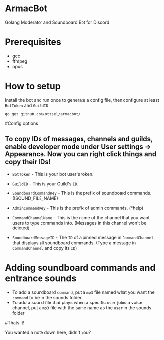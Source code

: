 # ArmacBot
Golang Moderator and Soundboard Bot for Discord

# Prerequisites

* gcc
* ffmpeg
* opus

# How to setup

Install the bot and run once to generate a config file, then configure at least ```BotToken``` and ```GuildID```
```
go get github.com/ottsel/armacbot/
```
#Config options

## To copy IDs of messages, channels and guilds, enable developer mode under User settings -> Appearance. Now you can right click things and copy their IDs!

* `BotToken` - This is your bot user's token.
* `GuildID` - This is your Guild's `ID`.

* `SoundboardCommandKey` - This is the prefix of soundboard commands. (!SOUND_FILE_NAME)
* `AdminCommandKey` - This is the prefix of admin commands. (*help)

* `CommandChannelName` - This is the name of the channel that you want users to type commands into. (Messages in this channel won't be deleted)

* `SoundboardMessageID` - The `ID` of a pinned message in `CommandChannel` that displays all soundboard commands. (Type a message in `CommandChannel` and copy its `ID`)

# Adding soundboard commands and entrance sounds

 * To add a soundboard `command`, put a `mp3` file named what you want the `command` to be in the sounds folder
 * To add a sound file that plays when a specific `user` joins a voice channel, put a `mp3` file with the same name as the `user` in the sounds folder

#Thats it!

You wanted a note down here, didn't you?
